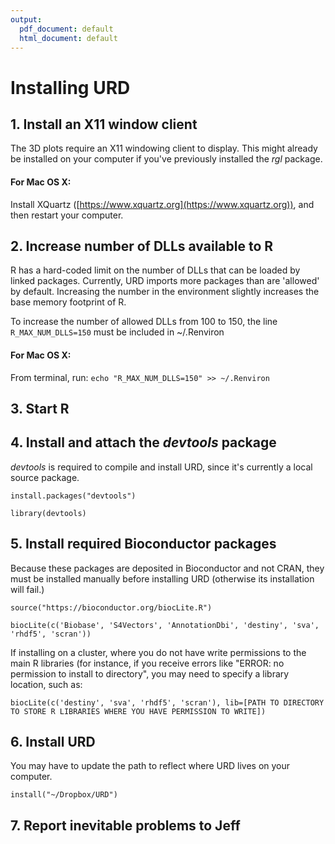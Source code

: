 ```yaml
---
output:
  pdf_document: default
  html_document: default
---
```

# Installing URD

## 1. Install an X11 window client

The 3D plots require an X11 windowing client to display. This might already be installed on your computer if you've previously installed the *rgl* package.

#### For Mac OS X:

Install XQuartz ([https://www.xquartz.org](https://www.xquartz.org)), and then restart your computer.
        
## 2. Increase number of DLLs available to R

R has a hard-coded limit on the number of DLLs that can be loaded by linked packages. Currently, URD imports more packages than are 'allowed' by default. Increasing the number in the environment slightly increases the base memory footprint of R.

To increase the number of allowed DLLs from 100 to 150, the line ```R_MAX_NUM_DLLS=150``` must be included in ~/.Renviron

#### For Mac OS X:

From terminal, run:
```echo "R_MAX_NUM_DLLS=150" >> ~/.Renviron```
        
## 3. Start R

## 4. Install and attach the *devtools* package

*devtools* is required to compile and install URD, since it's currently a local source package.

```install.packages("devtools")```
     
```library(devtools)```
     
## 5. Install required Bioconductor packages

Because these packages are deposited in Bioconductor and not CRAN, they must be installed manually before installing URD (otherwise its installation will fail.)

```source("https://bioconductor.org/biocLite.R")```

```biocLite(c('Biobase', 'S4Vectors', 'AnnotationDbi', 'destiny', 'sva', 'rhdf5', 'scran'))```

If installing on a cluster, where you do not have write permissions to the main R libraries (for instance, if you receive errors like "ERROR: no permission to install to directory", you may need to specify a library location, such as:

```biocLite(c('destiny', 'sva', 'rhdf5', 'scran'), lib=[PATH TO DIRECTORY TO STORE R LIBRARIES WHERE YOU HAVE PERMISSION TO WRITE])```
     
## 6. Install URD

You may have to update the path to reflect where URD lives on your computer.

```install("~/Dropbox/URD")```
     
## 7. Report inevitable problems to Jeff

	